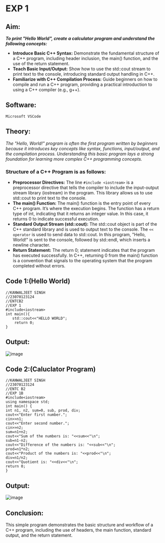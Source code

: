  # EXP 1

## Aim:
_**To print "Hello World", create a calculator program and understand the following concepts:**_
+ **Introduce Basic C++ Syntax:**
 Demonstrate the fundamental structure of a C++ program, including header inclusion, the main() function, and the use of the return statement.
+ **Teach Basic Input/Output:** 
 Show how to use the std::cout stream to print text to the console, introducing standard output handling in C++.
+ **Familiarize with C++ Compilation Process:**
 Guide beginners on how to compile and run a C++ program, providing a practical introduction to using a C++ compiler (e.g., g++).

## **Software:** 
`Microsoft VSCode`


## Theory:
_The "Hello, World!" program is often the first program written by beginners because it introduces key concepts like syntax, functions, input/output, and the compilation process. Understanding this basic program lays a strong foundation for learning more complex C++ programming concepts._

### Structure of a C++ Program is as follows:
+ **Preprocessor Directives:** The line `#include <iostream>` is a preprocessor directive that tells the compiler to include the input-output stream library (iostream) in the program. This library allows us to use std::cout to print text to the console.
+ **The main() Function:** The main() function is the entry point of every C++ program. It’s where the execution begins. The function has a return type of int, indicating that it returns an integer value. In this case, it returns 0 to indicate successful execution.
+ **Standard Output Stream (std::cout):** The std::cout object is part of the C++ standard library and is used to output text to the console. The `<< operator` is used to send data to std::cout. In this program, "Hello, World!" is sent to the console, followed by std::endl, which inserts a newline character.
+ **Return Statement:** The return 0; statement indicates that the program has executed successfully. In C++, returning 0 from the main() function is a convention that signals to the operating system that the program completed without errors.

## Code 1:(Hello World)
```
//KANWALJEET SINGH
//23070123124
//ENTCB2
//EXP 1
#include<iostream>
int main(){
   std::cout<<"HELLO WORLD";
    return 0;
}
```
## Output:
![image](https://github.com/user-attachments/assets/dedc5068-16e6-4deb-a7fa-f21098f34806)

## Code 2:(Caluclator Program)
```
//KANWALJEET SINGH
//23070123124
//ENTC B2
//EXP 1B
#include<iostream>
using namespace std;
int main() {
int n1, n2, sum=0, sub, prod, div;
cout<<"Enter first number."; 
cin>>n1;
cout<<"Enter second number.";
cin>>n2;
sum=n1+n2;
cout<<"Sum of the numbers is: "<<sum<<"\n"; 
sub=n1-n2;
cout<<"Difference of the numbers is: "<<sub<<"\n"; 
prod=n1*n2;
cout<<"Product of the numbers is: "<<prod<<"\n"; 
div=n1/n2;
cout<<"Quotient is: "<<div<<"\n";
return 0;
}
```
## Output:
![image](https://github.com/user-attachments/assets/cd8b65c7-95b4-4b7e-ba61-fcbd11865d19)

## Conclusion:
This simple program demonstrates the basic structure and workflow of a C++ program, including the use of headers, the main function, standard output, and the return statement.





